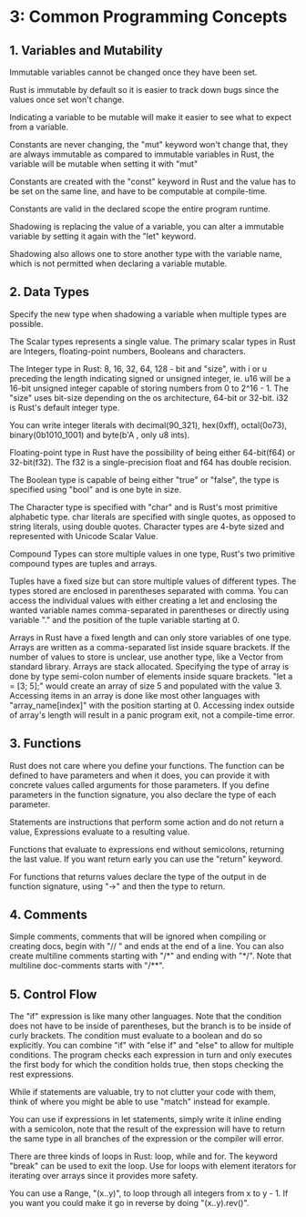 # 3: Common Programming Concepts

## 1. Variables and Mutability
Immutable variables cannot be changed once they have been set.

Rust is immutable by default so it is easier to track down bugs since the values once set won't change.

Indicating a variable to be mutable will make it easier to see what to expect from a variable.

Constants are never changing, the "mut" keyword won't change that, they are always immutable as compared to immutable variables in Rust, the variable will be mutable when setting it with "mut"

Constants are created with the "const" keyword in Rust and the value has to be set on the same line, and have to be computable at compile-time.

Constants are valid in the declared scope the entire program runtime.

Shadowing is replacing the value of a variable, you can alter a immutable variable by setting it again with the "let" keyword.

Shadowing also allows one to store another type with the variable name, which is not permitted when declaring a variable mutable.

## 2. Data Types
Specify the new type when shadowing a variable when multiple types are possible.

The Scalar types represents a single value. The primary scalar types in Rust are Integers, floating-point numbers, Booleans and characters.

The Integer type in Rust: 8, 16, 32, 64, 128 - bit and "size", with i or u preceding the length indicating signed or unsigned integer, ie. u16 will be a 16-bit unsigned integer capable of storing numbers from 0 to 2^16 - 1. The "size" uses bit-size depending on the os architecture, 64-bit or 32-bit. i32 is Rust's default integer type.

You can write integer literals with decimal(90_321), hex(0xff), octal(0o73), binary(0b1010_1001) and byte(b'A , only u8 ints).

Floating-point type in Rust have the possibility of being either 64-bit(f64) or 32-bit(f32). The f32 is a single-precision float and f64 has double recision.

The Boolean type is capable of being either "true" or "false", the type is specified using "bool" and is one byte in size.

The Character type is specified with "char" and is Rust's most primitive alphabetic type. char literals are specified with single quotes, as opposed to string literals, using double quotes. Character types are 4-byte sized and represented with Unicode Scalar Value.

Compound Types can store multiple values in one type, Rust's two primitive compound types are tuples and arrays.

Tuples have a fixed size but can store multiple values of different types. The types stored are enclosed in parentheses separated with comma. You can access the individual values with either creating a let and enclosing the wanted variable names comma-separated in parentheses or directly using variable "." and the position of the tuple variable starting at 0.

Arrays in Rust have a fixed length and can only store variables of one type. Arrays are written as a comma-separated list inside square brackets. If the number of values to store is unclear, use another type, like a Vector from standard library. Arrays are stack allocated. Specifying the type of array is done by type semi-colon number of elements inside square brackets. "let a = [3; 5];" would create an array of size 5 and populated with the value 3.
Accessing items in an array is done like most other languages with "array_name[index]" with the position starting at 0. Accessing index outside of array's length will result in a panic program exit, not a compile-time error.

## 3. Functions
Rust does not care where you define your functions. The function can be defined to have parameters and when it does, you can provide it with concrete values called arguments for those parameters. If you define parameters in the function signature, you also declare the type of each parameter.

Statements are instructions that perform some action and do not return a value, Expressions evaluate to a resulting value.

Functions that evaluate to expressions end without semicolons, returning the last value. If you want return early you can use the "return" keyword.

For functions that returns values declare the type of the output in de function signature, using "->" and then the type to return.

## 4. Comments
Simple comments, comments that will be ignored when compiling or creating docs, begin with "// " and ends at the end of a line. You can also create multiline comments starting with "/\*" and ending with "\*/". Note that multiline doc-comments starts with "/**".

## 5. Control Flow
The "if" expression is like many other languages. Note that the condition does not have to be inside of parentheses, but the branch is to be inside of curly brackets. The condition must evaluate to a boolean and do so explicitly. You can combine "if" with "else if" and "else" to allow for multiple conditions. The program checks each expression in turn and only executes the first body for which the condition holds true, then stops checking the rest expressions.

While if statements are valuable, try to not clutter your code with them, think of where you might be able to use "match" instead for example.

You can use if expressions in let statements, simply write it inline ending with a semicolon, note that the result of the expression will have to return the same type in all branches of the expression or the compiler will error.

There are three kinds of loops in Rust: loop, while and for. The keyword "break" can be used to exit the loop. Use for loops with element iterators for iterating over arrays since it provides more safety.

You can use a Range, "(x..y)", to loop through all integers from x to y - 1. If you want you could make it go in reverse by doing "(x..y).rev()".
